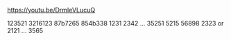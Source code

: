 https://youtu.be/DrmIeVLucuQ

123521
3216123
87b7265
854b338
1231 2342 ...
35251
5215
56898
2323 or 2121 ...
3565